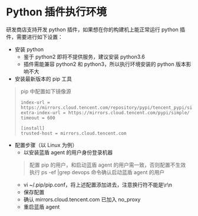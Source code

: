 # Python 插件执行环境

研发商店支持开发 python 插件，如果想在你的构建机上能正常运行 python 插件，需要进行如下设置：

- 安装 python
    - 鉴于 python2 即将不提供服务，建议安装 python3.6
    - 插件需能兼容 python2 和 python3，所以执行环境安装的 python 版本影响不大
- 安装最新版本的 pip 工具
> pip 中配置如下镜像源
> ```[global]
> index-url = https://mirrors.cloud.tencent.com/repository/pypi/tencent_pypi/simple/
> extra-index-url = https://mirrors.cloud.tencent.com/pypi/simple/
> timeout = 600
> 
> [install]
> trusted-host = mirrors.cloud.tencent.com
> ```
- 配置步骤（以 Linux 为例）
    - 以安装蓝盾 agent 的用户身份登录机器
    > 配置 pip 的用户，和启动蓝盾 agent 的用户需一致，否则配置不生效
    > 执行 ps -ef |grep devops 命令确认启动蓝盾 agent 的用户
    - vi ~/.pip/pip.conf，将上述配置添加进去，注意换行符不能是\r\n
    - 保存配置
    - 确认 mirrors.cloud.tencent.com 已加入 no_proxy
    - 重启蓝盾 agent
